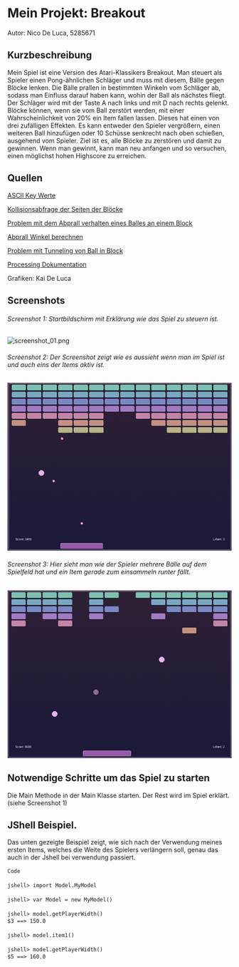 # Mein Projekt: Breakout

Autor: Nico De Luca, 5285671

## Kurzbeschreibung

Mein Spiel ist eine Version des Atari-Klassikers Breakout. 
Man steuert als Spieler einen Pong-ähnlichen Schläger und muss mit diesem, Bälle gegen Blöcke lenken. 
Die Bälle prallen in bestimmten Winkeln vom Schläger ab, sodass man Einfluss darauf haben kann, wohin der Ball als nächstes fliegt. 
Der Schläger wird mit der Taste A nach links und mit D nach rechts gelenkt. 
Blöcke können, wenn sie vom Ball zerstört werden, mit einer Wahrscheinlichkeit von 20% ein Item fallen lassen. 
Dieses hat einen von drei zufälligen Effekten. 
Es kann entweder den Spieler vergrößern, einen weiteren Ball hinzufügen oder 10 Schüsse senkrecht nach oben schießen, ausgehend vom Spieler. 
Ziel ist es, alle Blöcke zu zerstören und damit zu gewinnen. 
Wenn man gewinnt, kann man neu anfangen und so versuchen, einen möglichst hohen Highscore zu erreichen.

## Quellen

[ASCII Key Werte](https://www.ascii-code.com/)

[Kollisionsabfrage der Seiten der Blöcke](https://gamedev.stackexchange.com/questions/22609/breakout-collision-detecting-the-side-of-collision)

[Problem mit dem Abprall verhalten eines Balles an einem Block](https://www.spieleprogrammierer.de/15-2d-und-3d-grafik/18831-problem-mit-dem-abprallverhalten-eines-balles-an-einem-block/
)

[Abprall Winkel berechnen](https://stackoverflow.com/questions/573084/how-to-calculate-bounce-angle
)

[Problem mit Tunneling von Ball in Block](https://gamedev.stackexchange.com/questions/95817/breakout-collision-detection-ball-gets-trapped-inside-block
)

[Processing Dokumentation](https://processing.org/reference/#math)

Grafiken: Kai De Luca

## Screenshots

###### Screenshot 1: Startbildschirm mit Erklärung wie das Spiel zu steuern ist.
![screenshot_01.png](Breakoout/src/Pictures/screenshot_01.png)

###### Screenshot 2: Der Screenshot zeigt wie es aussieht wenn man im Spiel ist und auch eins der Items aktiv ist.
![screenshot_02.png](Pictures/screenshot_02.png)

###### Screenshot 3: Hier sieht man wie der Spieler mehrere Bälle auf dem Spielfeld hat und ein Item gerade zum einsammeln runter fällt.
![screenshot_03.png](Pictures/screenshot_03.png)


## Notwendige Schritte um das Spiel zu starten

Die Main Methode in der Main Klasse starten. Der Rest wird im Spiel erklärt. (siehe Screenshot 1)

## JShell Beispiel.
Das unten gezeigte Beispiel zeigt,
wie sich nach der Verwendung meines ersten Items, 
welches die Weite des Spielers verlängern soll, 
genau das auch in der Jshell bei verwendung passiert.
```
Code 

jshell> import Model.MyModel

jshell> var Model = new MyModel()

jshell> model.getPlayerWidth()
$3 ==> 150.0

jshell> model.item1()

jshell> model.getPlayerWidth()
$5 ==> 160.0

```
